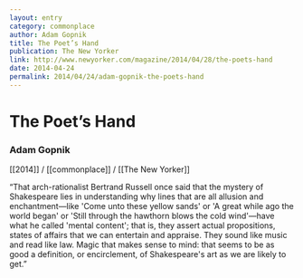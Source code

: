 ```yaml
---
layout: entry
category: commonplace
author: Adam Gopnik
title: The Poet’s Hand
publication: The New Yorker
link: http://www.newyorker.com/magazine/2014/04/28/the-poets-hand
date: 2014-04-24
permalink: 2014/04/24/adam-gopnik-the-poets-hand
---
```


# The Poet’s Hand

### Adam Gopnik

[[2014]] / [[commonplace]] / [[The New Yorker]]

“That arch-rationalist Bertrand Russell once said that the mystery of Shakespeare lies in understanding why lines that are all allusion and enchantment—like 'Come unto these yellow sands' or 'A great while ago the world began' or 'Still through the hawthorn blows the cold wind'—have what he called 'mental content'; that is, they assert actual propositions, states of affairs that we can entertain and appraise. They sound like music and read like law. Magic that makes sense to mind: that seems to be as good a definition, or encirclement, of Shakespeare's art as we are likely to get.”
